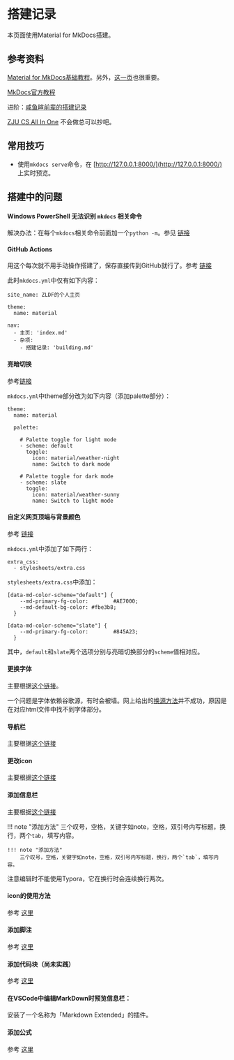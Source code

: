 # 搭建记录

本页面使用Material for MkDocs搭建。

## 参考资料

[Material for MkDocs基础教程](https://squidfunk.github.io/mkdocs-material/creating-your-site/)。另外，[这一页](https://squidfunk.github.io/mkdocs-material/reference/)也很重要。

[MkDocs官方教程](https://www.mkdocs.org/user-guide/)

进阶：[咸鱼暄前辈的搭建记录](https://xuan-insr.github.io/%E6%9D%82%E9%A1%B9/%E5%8D%9A%E5%AE%A2%E6%90%AD%E5%BB%BA%E8%AE%B0%E5%BD%95/)

[ZJU CS All In One](https://isshikihugh.github.io/zju-cs-asio/) 不会做总可以抄吧。

## 常用技巧

- 使用`mkdocs serve`命令，在 [http://127.0.0.1:8000/](http://127.0.0.1:8000/) 上实时预览。

## 搭建中的问题

#### Windows PowerShell 无法识别 `mkdocs` 相关命令

  解决办法：在每个`mkdocs`相关命令前面加一个`python -m`。参见 [链接](https://www.mkdocs.org/user-guide/installation/)

#### GitHub Actions 
用这个每次就不用手动操作搭建了，保存直接传到GitHub就行了。参考 [链接](https://squidfunk.github.io/mkdocs-material/publishing-your-site/#with-github-actions-material-for-mkdocs)

此时`mkdocs.yml`中仅有如下内容：
```
site_name: ZLDF的个人主页

theme: 
  name: material

nav:
  - 主页: 'index.md'
  - 杂项: 
    - 搭建记录: 'building.md'
```

#### 亮暗切换
参考[链接](https://squidfunk.github.io/mkdocs-material/setup/changing-the-colors/#color-palette-toggle)

`mkdocs.yml`中theme部分改为如下内容（添加palette部分）：

```
theme: 
  name: material

  palette: 

    # Palette toggle for light mode
    - scheme: default
      toggle:
        icon: material/weather-night 
        name: Switch to dark mode

    # Palette toggle for dark mode
    - scheme: slate
      toggle:
        icon: material/weather-sunny
        name: Switch to light mode
```

#### 自定义网页顶端与背景颜色
参考 [链接](https://squidfunk.github.io/mkdocs-material/setup/changing-the-colors/#custom-color-schemes)

`mkdocs.yml`中添加了如下两行：
```
extra_css:
  - stylesheets/extra.css
```
`stylesheets/extra.css`中添加：
```
[data-md-color-scheme="default"] {
    --md-primary-fg-color:        #AE7000;
    --md-default-bg-color: #fbe3b8;
  }

[data-md-color-scheme="slate"] {
    --md-primary-fg-color:        #845A23;
  }
```
其中，`default`和`slate`两个选项分别与亮暗切换部分的`scheme`值相对应。

#### 更换字体
主要根据[这个链接](https://squidfunk.github.io/mkdocs-material/setup/changing-the-fonts/#regular-font)。  

一个问题是字体依赖谷歌源，有时会被墙。网上给出的[换源方法](http://zongming.net/read-1426/)并不成功，原因是在对应html文件中找不到字体部分。

#### 导航栏

主要根据[这个链接](https://squidfunk.github.io/mkdocs-material/setup/setting-up-navigation/#navigation-tabs)

#### 更改icon
主要根据[这个链接](https://squidfunk.github.io/mkdocs-material/setup/changing-the-logo-and-icons/)

#### 添加信息栏
主要根据[这个链接](https://squidfunk.github.io/mkdocs-material/reference/admonitions/)

!!! note "添加方法"
    三个叹号，空格，关键字如note，空格，双引号内写标题，换行，两个`tab`，填写内容。
```
!!! note "添加方法"
    三个叹号，空格，关键字如note，空格，双引号内写标题，换行，两个`tab`，填写内容。
```
注意编辑时不能使用Typora，它在换行时会连续换行两次。

#### icon的使用方法
参考 [这里](https://squidfunk.github.io/mkdocs-material/reference/icons-emojis/#using-icons)

#### 添加脚注
参考 [这里](https://squidfunk.github.io/mkdocs-material/reference/footnotes/)

#### 添加代码块（尚未实践）
参考 [这里](https://squidfunk.github.io/mkdocs-material/reference/code-blocks/)

#### 在VSCode中编辑MarkDown时预览信息栏：
安装了一个名称为「Markdown Extended」的插件。

#### 添加公式
参考 [这里](https://squidfunk.github.io/mkdocs-material/reference/math/#katex)